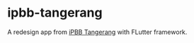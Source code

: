 # ipbb-tangerang

A redesign app from [iPBB Tangerang](https://play.google.com/store/apps/details?id=com.opensipkd.ipbb_tgr&hl=en&gl=US) with FLutter framework.
